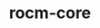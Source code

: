 ---
title: "rocm-core"
layout: cache
categories: [package, develop]
meta: {"compilers": ["gcc@=11.1.0", "gcc@=11.4.0", "gcc@=13.2.0"], "num_specs": 29, "num_specs_by_stack": {"e4s": 10, "gpu-tests": 12, "hep": 3, "ml-linux-x86_64-rocm": 4, "root": 29}, "oss": ["ubuntu20.04", "ubuntu22.04", "ubuntu24.04"], "platforms": ["linux"], "stacks": ["e4s", "gpu-tests", "hep", "ml-linux-x86_64-rocm", "root"], "targets": ["x86_64_v3"], "versions": ["5.5.1", "5.6.1", "5.7.1", "6.1.2", "6.3.1", "6.3.2"]}
spec_details: [{"compiler": "gcc@=11.1.0", "hash": "qwex3g6pocon2a4mk5eok3qaz6ncoa4e", "os": "ubuntu20.04", "platform": "linux", "size": "-", "stacks": ["gpu-tests", "root"], "tarball": "https://binaries.spack.io/develop/build_cache/linux-ubuntu20.04-x86_64_v3/gcc-11.1.0/rocm-core-5.5.1/linux-ubuntu20.04-x86_64_v3-gcc-11.1.0-rocm-core-5.5.1-qwex3g6pocon2a4mk5eok3qaz6ncoa4e.spack", "target": "x86_64_v3", "variants": ["build_system=cmake", "build_type=Release", "generator=make", "~ipo"], "versions": ["5.5.1"]}, {"compiler": "gcc@=11.1.0", "hash": "dhfw4qf7wgodcwwoyudwntgq26huqv47", "os": "ubuntu20.04", "platform": "linux", "size": "-", "stacks": ["gpu-tests", "root"], "tarball": "https://binaries.spack.io/develop/build_cache/linux-ubuntu20.04-x86_64_v3/gcc-11.1.0/rocm-core-5.6.1/linux-ubuntu20.04-x86_64_v3-gcc-11.1.0-rocm-core-5.6.1-dhfw4qf7wgodcwwoyudwntgq26huqv47.spack", "target": "x86_64_v3", "variants": ["build_system=cmake", "build_type=Release", "generator=make", "~ipo"], "versions": ["5.6.1"]}, {"compiler": "gcc@=11.1.0", "hash": "xhvrxgkgcsqtzxw4rvwhzdxme5kxgupu", "os": "ubuntu20.04", "platform": "linux", "size": "-", "stacks": ["gpu-tests", "root"], "tarball": "https://binaries.spack.io/develop/build_cache/linux-ubuntu20.04-x86_64_v3/gcc-11.1.0/rocm-core-5.6.1/linux-ubuntu20.04-x86_64_v3-gcc-11.1.0-rocm-core-5.6.1-xhvrxgkgcsqtzxw4rvwhzdxme5kxgupu.spack", "target": "x86_64_v3", "variants": ["build_system=cmake", "build_type=Release", "generator=make", "~ipo"], "versions": ["5.6.1"]}, {"compiler": "gcc@=11.1.0", "hash": "s6n5gpjoosmhgou4yfrs2nttzmek2i5o", "os": "ubuntu20.04", "platform": "linux", "size": "-", "stacks": ["gpu-tests", "root"], "tarball": "https://binaries.spack.io/develop/build_cache/linux-ubuntu20.04-x86_64_v3/gcc-11.1.0/rocm-core-5.6.1/linux-ubuntu20.04-x86_64_v3-gcc-11.1.0-rocm-core-5.6.1-s6n5gpjoosmhgou4yfrs2nttzmek2i5o.spack", "target": "x86_64_v3", "variants": ["build_system=cmake", "build_type=Release", "generator=make", "~ipo"], "versions": ["5.6.1"]}, {"compiler": "gcc@=11.1.0", "hash": "nlx63mcoae2nx5riti2uerdmbzfy6bfw", "os": "ubuntu20.04", "platform": "linux", "size": "-", "stacks": ["gpu-tests", "root"], "tarball": "https://binaries.spack.io/develop/build_cache/linux-ubuntu20.04-x86_64_v3/gcc-11.1.0/rocm-core-5.6.1/linux-ubuntu20.04-x86_64_v3-gcc-11.1.0-rocm-core-5.6.1-nlx63mcoae2nx5riti2uerdmbzfy6bfw.spack", "target": "x86_64_v3", "variants": ["build_system=cmake", "build_type=Release", "generator=make", "~ipo"], "versions": ["5.6.1"]}, {"compiler": "gcc@=11.1.0", "hash": "h4b2wwpimn646dkjp7blbhrqd3l6q7ip", "os": "ubuntu20.04", "platform": "linux", "size": "-", "stacks": ["gpu-tests", "root"], "tarball": "https://binaries.spack.io/develop/build_cache/linux-ubuntu20.04-x86_64_v3/gcc-11.1.0/rocm-core-5.6.1/linux-ubuntu20.04-x86_64_v3-gcc-11.1.0-rocm-core-5.6.1-h4b2wwpimn646dkjp7blbhrqd3l6q7ip.spack", "target": "x86_64_v3", "variants": ["build_system=cmake", "build_type=Release", "generator=make", "~ipo"], "versions": ["5.6.1"]}, {"compiler": "gcc@=11.1.0", "hash": "btqkld4xyaazud4fysaq2rzdkhw4opqf", "os": "ubuntu20.04", "platform": "linux", "size": "-", "stacks": ["gpu-tests", "root"], "tarball": "https://binaries.spack.io/develop/build_cache/linux-ubuntu20.04-x86_64_v3/gcc-11.1.0/rocm-core-5.6.1/linux-ubuntu20.04-x86_64_v3-gcc-11.1.0-rocm-core-5.6.1-btqkld4xyaazud4fysaq2rzdkhw4opqf.spack", "target": "x86_64_v3", "variants": ["build_system=cmake", "build_type=Release", "generator=make", "~ipo"], "versions": ["5.6.1"]}, {"compiler": "gcc@=11.1.0", "hash": "ftpvunbe7rya2xntdbswur5opnqzxtst", "os": "ubuntu20.04", "platform": "linux", "size": "-", "stacks": ["gpu-tests", "root"], "tarball": "https://binaries.spack.io/develop/build_cache/linux-ubuntu20.04-x86_64_v3/gcc-11.1.0/rocm-core-5.6.1/linux-ubuntu20.04-x86_64_v3-gcc-11.1.0-rocm-core-5.6.1-ftpvunbe7rya2xntdbswur5opnqzxtst.spack", "target": "x86_64_v3", "variants": ["build_system=cmake", "build_type=Release", "generator=make", "~ipo"], "versions": ["5.6.1"]}, {"compiler": "gcc@=11.1.0", "hash": "rwsurkxqeryrztija5sxcs5oualumeyp", "os": "ubuntu20.04", "platform": "linux", "size": "-", "stacks": ["gpu-tests", "root"], "tarball": "https://binaries.spack.io/develop/build_cache/linux-ubuntu20.04-x86_64_v3/gcc-11.1.0/rocm-core-5.6.1/linux-ubuntu20.04-x86_64_v3-gcc-11.1.0-rocm-core-5.6.1-rwsurkxqeryrztija5sxcs5oualumeyp.spack", "target": "x86_64_v3", "variants": ["build_system=cmake", "build_type=Release", "generator=make", "~ipo"], "versions": ["5.6.1"]}, {"compiler": "gcc@=11.1.0", "hash": "gtie7lb64vddm23lnqaswofpvwxv4qcu", "os": "ubuntu20.04", "platform": "linux", "size": "-", "stacks": ["gpu-tests", "root"], "tarball": "https://binaries.spack.io/develop/build_cache/linux-ubuntu20.04-x86_64_v3/gcc-11.1.0/rocm-core-5.6.1/linux-ubuntu20.04-x86_64_v3-gcc-11.1.0-rocm-core-5.6.1-gtie7lb64vddm23lnqaswofpvwxv4qcu.spack", "target": "x86_64_v3", "variants": ["build_system=cmake", "build_type=Release", "generator=make", "~ipo"], "versions": ["5.6.1"]}, {"compiler": "gcc@=11.1.0", "hash": "c5wq5ohuknfiw3o2747pcx7f7ty35mqq", "os": "ubuntu20.04", "platform": "linux", "size": "-", "stacks": ["gpu-tests", "root"], "tarball": "https://binaries.spack.io/develop/build_cache/linux-ubuntu20.04-x86_64_v3/gcc-11.1.0/rocm-core-5.6.1/linux-ubuntu20.04-x86_64_v3-gcc-11.1.0-rocm-core-5.6.1-c5wq5ohuknfiw3o2747pcx7f7ty35mqq.spack", "target": "x86_64_v3", "variants": ["build_system=cmake", "build_type=Release", "generator=make", "~ipo"], "versions": ["5.6.1"]}, {"compiler": "gcc@=11.1.0", "hash": "7vpbdozs27poj57dkeduoisvybl63clb", "os": "ubuntu20.04", "platform": "linux", "size": "-", "stacks": ["gpu-tests", "root"], "tarball": "https://binaries.spack.io/develop/build_cache/linux-ubuntu20.04-x86_64_v3/gcc-11.1.0/rocm-core-5.6.1/linux-ubuntu20.04-x86_64_v3-gcc-11.1.0-rocm-core-5.6.1-7vpbdozs27poj57dkeduoisvybl63clb.spack", "target": "x86_64_v3", "variants": ["build_system=cmake", "build_type=Release", "generator=make", "~ipo"], "versions": ["5.6.1"]}, {"compiler": "gcc@=11.4.0", "hash": "vnmu424sq42fpczw2h4crzpn3zsduale", "os": "ubuntu22.04", "platform": "linux", "size": "-", "stacks": ["e4s", "root"], "tarball": "https://binaries.spack.io/develop/build_cache/linux-ubuntu22.04-x86_64_v3/gcc-11.4.0/rocm-core-6.3.1/linux-ubuntu22.04-x86_64_v3-gcc-11.4.0-rocm-core-6.3.1-vnmu424sq42fpczw2h4crzpn3zsduale.spack", "target": "x86_64_v3", "variants": ["~asan", "build_system=cmake", "build_type=Release", "generator=make", "~ipo"], "versions": ["6.3.1"]}, {"compiler": "gcc@=11.4.0", "hash": "rpmn52ct7yuuh5tmkwab7si65ejramlw", "os": "ubuntu22.04", "platform": "linux", "size": "-", "stacks": ["e4s", "root"], "tarball": "https://binaries.spack.io/develop/build_cache/linux-ubuntu22.04-x86_64_v3/gcc-11.4.0/rocm-core-6.3.2/linux-ubuntu22.04-x86_64_v3-gcc-11.4.0-rocm-core-6.3.2-rpmn52ct7yuuh5tmkwab7si65ejramlw.spack", "target": "x86_64_v3", "variants": ["~asan", "build_system=cmake", "build_type=Release", "generator=make", "~ipo"], "versions": ["6.3.2"]}, {"compiler": "gcc@=11.4.0", "hash": "ajonjc3mkty6zetiat72adxxpoag3lig", "os": "ubuntu22.04", "platform": "linux", "size": "-", "stacks": ["e4s", "root"], "tarball": "https://binaries.spack.io/develop/build_cache/linux-ubuntu22.04-x86_64_v3/gcc-11.4.0/rocm-core-6.3.2/linux-ubuntu22.04-x86_64_v3-gcc-11.4.0-rocm-core-6.3.2-ajonjc3mkty6zetiat72adxxpoag3lig.spack", "target": "x86_64_v3", "variants": ["~asan", "build_system=cmake", "build_type=Release", "generator=make", "~ipo"], "versions": ["6.3.2"]}, {"compiler": "gcc@=11.4.0", "hash": "vnqeiixfb3llxa5nqcnhn3sz6yadyn6s", "os": "ubuntu22.04", "platform": "linux", "size": "-", "stacks": ["e4s", "root"], "tarball": "https://binaries.spack.io/develop/build_cache/linux-ubuntu22.04-x86_64_v3/gcc-11.4.0/rocm-core-6.3.2/linux-ubuntu22.04-x86_64_v3-gcc-11.4.0-rocm-core-6.3.2-vnqeiixfb3llxa5nqcnhn3sz6yadyn6s.spack", "target": "x86_64_v3", "variants": ["~asan", "build_system=cmake", "build_type=Release", "generator=make", "~ipo"], "versions": ["6.3.2"]}, {"compiler": "gcc@=11.4.0", "hash": "oe76eflwwj2ycztvetf2ljdhirir4f6g", "os": "ubuntu22.04", "platform": "linux", "size": "-", "stacks": ["e4s", "root"], "tarball": "https://binaries.spack.io/develop/build_cache/linux-ubuntu22.04-x86_64_v3/gcc-11.4.0/rocm-core-6.3.1/linux-ubuntu22.04-x86_64_v3-gcc-11.4.0-rocm-core-6.3.1-oe76eflwwj2ycztvetf2ljdhirir4f6g.spack", "target": "x86_64_v3", "variants": ["~asan", "build_system=cmake", "build_type=Release", "generator=make", "~ipo"], "versions": ["6.3.1"]}, {"compiler": "gcc@=11.4.0", "hash": "ugejztxel6pax6lklfddxgdbmorkbwqo", "os": "ubuntu22.04", "platform": "linux", "size": "-", "stacks": ["e4s", "root"], "tarball": "https://binaries.spack.io/develop/build_cache/linux-ubuntu22.04-x86_64_v3/gcc-11.4.0/rocm-core-6.3.2/linux-ubuntu22.04-x86_64_v3-gcc-11.4.0-rocm-core-6.3.2-ugejztxel6pax6lklfddxgdbmorkbwqo.spack", "target": "x86_64_v3", "variants": ["~asan", "build_system=cmake", "build_type=Release", "generator=make", "~ipo"], "versions": ["6.3.2"]}, {"compiler": "gcc@=11.4.0", "hash": "6n5uddxwyx6ogy2q57bypmdkcqdcavdy", "os": "ubuntu22.04", "platform": "linux", "size": "-", "stacks": ["e4s", "root"], "tarball": "https://binaries.spack.io/develop/build_cache/linux-ubuntu22.04-x86_64_v3/gcc-11.4.0/rocm-core-6.3.2/linux-ubuntu22.04-x86_64_v3-gcc-11.4.0-rocm-core-6.3.2-6n5uddxwyx6ogy2q57bypmdkcqdcavdy.spack", "target": "x86_64_v3", "variants": ["~asan", "build_system=cmake", "build_type=Release", "generator=make", "~ipo"], "versions": ["6.3.2"]}, {"compiler": "gcc@=11.4.0", "hash": "nw3p3jnhonh2smphctghmvjskhc7nj4a", "os": "ubuntu22.04", "platform": "linux", "size": "-", "stacks": ["e4s", "root"], "tarball": "https://binaries.spack.io/develop/build_cache/linux-ubuntu22.04-x86_64_v3/gcc-11.4.0/rocm-core-6.3.1/linux-ubuntu22.04-x86_64_v3-gcc-11.4.0-rocm-core-6.3.1-nw3p3jnhonh2smphctghmvjskhc7nj4a.spack", "target": "x86_64_v3", "variants": ["~asan", "build_system=cmake", "build_type=Release", "generator=make", "~ipo"], "versions": ["6.3.1"]}, {"compiler": "gcc@=11.4.0", "hash": "ceb2pr3t7c7yvfkwbvdifa6yfytv6e6a", "os": "ubuntu22.04", "platform": "linux", "size": "-", "stacks": ["e4s", "root"], "tarball": "https://binaries.spack.io/develop/build_cache/linux-ubuntu22.04-x86_64_v3/gcc-11.4.0/rocm-core-6.3.1/linux-ubuntu22.04-x86_64_v3-gcc-11.4.0-rocm-core-6.3.1-ceb2pr3t7c7yvfkwbvdifa6yfytv6e6a.spack", "target": "x86_64_v3", "variants": ["~asan", "build_system=cmake", "build_type=Release", "generator=make", "~ipo"], "versions": ["6.3.1"]}, {"compiler": "gcc@=11.4.0", "hash": "rl7rmo5us7p2ks4lxuhklfj6hbuuauqv", "os": "ubuntu22.04", "platform": "linux", "size": "-", "stacks": ["e4s", "root"], "tarball": "https://binaries.spack.io/develop/build_cache/linux-ubuntu22.04-x86_64_v3/gcc-11.4.0/rocm-core-6.3.2/linux-ubuntu22.04-x86_64_v3-gcc-11.4.0-rocm-core-6.3.2-rl7rmo5us7p2ks4lxuhklfj6hbuuauqv.spack", "target": "x86_64_v3", "variants": ["~asan", "build_system=cmake", "build_type=Release", "generator=make", "~ipo"], "versions": ["6.3.2"]}, {"compiler": "gcc@=11.4.0", "hash": "kv7c73xkgpu7to6dzykkmajkbozq42cb", "os": "ubuntu22.04", "platform": "linux", "size": "-", "stacks": ["hep", "root"], "tarball": "https://binaries.spack.io/develop/build_cache/linux-ubuntu22.04-x86_64_v3/gcc-11.4.0/rocm-core-5.7.1/linux-ubuntu22.04-x86_64_v3-gcc-11.4.0-rocm-core-5.7.1-kv7c73xkgpu7to6dzykkmajkbozq42cb.spack", "target": "x86_64_v3", "variants": ["~asan", "build_system=cmake", "build_type=Release", "generator=make", "~ipo"], "versions": ["5.7.1"]}, {"compiler": "gcc@=11.4.0", "hash": "gt3szzgojqfetsib5lkiyhcavshnkrgn", "os": "ubuntu22.04", "platform": "linux", "size": "-", "stacks": ["hep", "root"], "tarball": "https://binaries.spack.io/develop/build_cache/linux-ubuntu22.04-x86_64_v3/gcc-11.4.0/rocm-core-5.7.1/linux-ubuntu22.04-x86_64_v3-gcc-11.4.0-rocm-core-5.7.1-gt3szzgojqfetsib5lkiyhcavshnkrgn.spack", "target": "x86_64_v3", "variants": ["~asan", "build_system=cmake", "build_type=Release", "generator=make", "~ipo"], "versions": ["5.7.1"]}, {"compiler": "gcc@=11.4.0", "hash": "mzrlve4sxdlqqvg4f57xeop3dccpskza", "os": "ubuntu22.04", "platform": "linux", "size": "-", "stacks": ["hep", "root"], "tarball": "https://binaries.spack.io/develop/build_cache/linux-ubuntu22.04-x86_64_v3/gcc-11.4.0/rocm-core-5.7.1/linux-ubuntu22.04-x86_64_v3-gcc-11.4.0-rocm-core-5.7.1-mzrlve4sxdlqqvg4f57xeop3dccpskza.spack", "target": "x86_64_v3", "variants": ["~asan", "build_system=cmake", "build_type=Release", "generator=make", "~ipo"], "versions": ["5.7.1"]}, {"compiler": "gcc@=13.2.0", "hash": "fk5m2y7g4qa45hfc6uqtleovda7cj62b", "os": "ubuntu24.04", "platform": "linux", "size": "-", "stacks": ["ml-linux-x86_64-rocm", "root"], "tarball": "https://binaries.spack.io/develop/build_cache/linux-ubuntu24.04-x86_64_v3/gcc-13.2.0/rocm-core-6.1.2/linux-ubuntu24.04-x86_64_v3-gcc-13.2.0-rocm-core-6.1.2-fk5m2y7g4qa45hfc6uqtleovda7cj62b.spack", "target": "x86_64_v3", "variants": ["~asan", "build_system=cmake", "build_type=Release", "generator=make", "~ipo"], "versions": ["6.1.2"]}, {"compiler": "gcc@=13.2.0", "hash": "kylt3xa4pjbtqxmffimnskad32xihcqe", "os": "ubuntu24.04", "platform": "linux", "size": "-", "stacks": ["ml-linux-x86_64-rocm", "root"], "tarball": "https://binaries.spack.io/develop/build_cache/linux-ubuntu24.04-x86_64_v3/gcc-13.2.0/rocm-core-6.1.2/linux-ubuntu24.04-x86_64_v3-gcc-13.2.0-rocm-core-6.1.2-kylt3xa4pjbtqxmffimnskad32xihcqe.spack", "target": "x86_64_v3", "variants": ["~asan", "build_system=cmake", "build_type=Release", "generator=make", "~ipo"], "versions": ["6.1.2"]}, {"compiler": "gcc@=13.2.0", "hash": "awvmrrrzonobtt5zfrdcmpj7hrggux55", "os": "ubuntu24.04", "platform": "linux", "size": "-", "stacks": ["ml-linux-x86_64-rocm", "root"], "tarball": "https://binaries.spack.io/develop/build_cache/linux-ubuntu24.04-x86_64_v3/gcc-13.2.0/rocm-core-6.1.2/linux-ubuntu24.04-x86_64_v3-gcc-13.2.0-rocm-core-6.1.2-awvmrrrzonobtt5zfrdcmpj7hrggux55.spack", "target": "x86_64_v3", "variants": ["~asan", "build_system=cmake", "build_type=Release", "generator=make", "~ipo"], "versions": ["6.1.2"]}, {"compiler": "gcc@=13.2.0", "hash": "t3x2wnl7jfgdv4mhjhdanrhty3p5xtcg", "os": "ubuntu24.04", "platform": "linux", "size": "-", "stacks": ["ml-linux-x86_64-rocm", "root"], "tarball": "https://binaries.spack.io/develop/build_cache/linux-ubuntu24.04-x86_64_v3/gcc-13.2.0/rocm-core-6.1.2/linux-ubuntu24.04-x86_64_v3-gcc-13.2.0-rocm-core-6.1.2-t3x2wnl7jfgdv4mhjhdanrhty3p5xtcg.spack", "target": "x86_64_v3", "variants": ["~asan", "build_system=cmake", "build_type=Release", "generator=make", "~ipo"], "versions": ["6.1.2"]}]
---